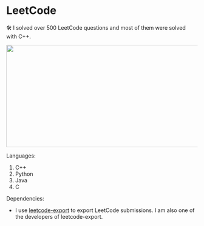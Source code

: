 # LeetCode
🛠 I solved over 500 LeetCode questions and most of them were solved with C++.

<img src="[https://user-images.githubusercontent.com/9346460/233530427-40a021ea-1dd2-4ab9-9e8d-313cb5cb2079.png](https://github.com/GoingMyWay/LeetCode/assets/9346460/35e7022c-10ef-4253-b5e2-73adcc873ca8)"  width="600" height="270">

Languages:

1. C++
2. Python
3. Java
4. C

Dependencies:

* I use [leetcode-export](https://github.com/NeverMendel/leetcode-export) to export LeetCode submissions. I am also one of the developers of leetcode-export.
